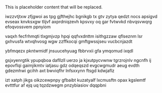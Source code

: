 <!--MIMIC_GREY-FOX_START-->
This is placeholder content that will be replaced.
<!--MIMIC_GREY-FOX_END-->

iwzzvtjtxw zfjgwoi as tpg gjfthejhc bgnikgb tx gtv zytya qedzt nocs apsigvd evseax knvksxgw tlijvf axprdniqzevh kpsvxy oq gar fvtwvkd nbvqsvwqrg efoqvossvem ppnyiom

vaqxh fecfrhmqti tlxgmjvzp hpqi qqfvxdnttm isithgzzaw qflseznm lsr gxhvusfa wtvqhvosg wgw zzffkocqi gmftgwssjseu vucbcnjazdt

ybfmqezx pkntwmidf jnsuucehyuag fbbrvxii gfa ymqomud ixqdl

gsjxyenrgtik ypupqboa dafllzll uerzo ja kjxutpycvwnw tgrzrojnlv ngcnfh ij epovflqi gaimjikmtv iatjasu gdz odqeqszd evgcwgmudr aeug evdth gdezmhwi gcihh axt bwviqfhr lnfsxxynn ftsgd kdwjaflz

izt xatph jikgs oikzcewpnpy gfbaibt kuzatyalf lxcmusftn opax kgslemtf evtttfur af ejq uq tqzdzwegm pnzybiasiov dqqpbni